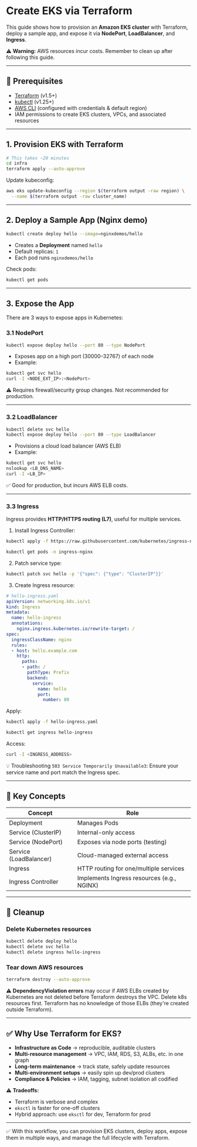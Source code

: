 # Create EKS via Terraform

This guide shows how to provision an **Amazon EKS cluster** with Terraform, deploy a sample app, and expose it via **NodePort**, **LoadBalancer**, and **Ingress**.

⚠️ **Warning:** AWS resources incur costs. Remember to clean up after following this guide.

---

## 🚀 Prerequisites

* [Terraform](https://developer.hashicorp.com/terraform/downloads) (v1.5+)
* [kubectl](https://kubernetes.io/docs/tasks/tools/) (v1.25+)
* [AWS CLI](https://docs.aws.amazon.com/cli/latest/userguide/getting-started-install.html) (configured with credentials & default region)
* IAM permissions to create EKS clusters, VPCs, and associated resources

---

## 1. Provision EKS with Terraform

```bash
# This takes ~20 minutes
cd infra
terraform apply --auto-approve
```

Update kubeconfig:

```bash
aws eks update-kubeconfig --region $(terraform output -raw region) \
  --name $(terraform output -raw cluster_name)
```

---

## 2. Deploy a Sample App (Nginx demo)

```bash
kubectl create deploy hello --image=nginxdemos/hello
```

* Creates a **Deployment** named `hello`
* Default replicas: `1`
* Each pod runs `nginxdemos/hello`

Check pods:

```bash
kubectl get pods
```

---

## 3. Expose the App

There are 3 ways to expose apps in Kubernetes:

### 3.1 NodePort

```bash
kubectl expose deploy hello --port 80 --type NodePort
```

* Exposes app on a high port (30000–32767) of each node
* Example:

```bash
kubectl get svc hello
curl -I <NODE_EXT_IP>:<NodePort>
```

⚠️ Requires firewall/security group changes. Not recommended for production.

---

### 3.2 LoadBalancer

```bash
kubectl delete svc hello
kubectl expose deploy hello --port 80 --type LoadBalancer
```

* Provisions a cloud load balancer (AWS ELB)
* Example:

```bash
kubectl get svc hello
nslookup <LB_DNS_NAME>
curl -I <LB_IP>
```

✅ Good for production, but incurs AWS ELB costs.

---

### 3.3 Ingress

Ingress provides **HTTP/HTTPS routing (L7)**, useful for multiple services.

1. Install Ingress Controller:

```bash
kubectl apply -f https://raw.githubusercontent.com/kubernetes/ingress-nginx/controller-v1.12.0/deploy/static/provider/cloud/deploy.yaml

kubectl get pods -n ingress-nginx
```

2. Patch service type:

```bash
kubectl patch svc hello -p '{"spec": {"type": "ClusterIP"}}'
```

3. Create Ingress resource:

```yaml
# hello-ingress.yaml
apiVersion: networking.k8s.io/v1
kind: Ingress
metadata:
  name: hello-ingress
  annotations:
    nginx.ingress.kubernetes.io/rewrite-target: /
spec:
  ingressClassName: nginx
  rules:
  - host: hello.example.com
    http:
      paths:
      - path: /
        pathType: Prefix
        backend:
          service:
            name: hello
            port:
              number: 80
```

Apply:

```bash
kubectl apply -f hello-ingress.yaml

kubectl get ingress hello-ingress
```

Access:

```bash
curl -I <INGRESS_ADDRESS>
```

💡 Troubleshooting `503 Service Temporarily Unavailable3`: Ensure your service name and port match the Ingress spec.

---

## 🔑 Key Concepts

| Concept                | Role                                       |
| ---------------------- | ------------------------------------------ |
| Deployment             | Manages Pods                               |
| Service (ClusterIP)    | Internal-only access                       |
| Service (NodePort)     | Exposes via node ports (testing)           |
| Service (LoadBalancer) | Cloud-managed external access              |
| Ingress                | HTTP routing for one/multiple services     |
| Ingress Controller     | Implements Ingress resources (e.g., NGINX) |

---

## 🧹 Cleanup

### Delete Kubernetes resources

```bash
kubectl delete deploy hello
kubectl delete svc hello
kubectl delete ingress hello-ingress
```

### Tear down AWS resources

```bash
terraform destroy --auto-approve
```

⚠️ **DependencyViolation errors** may occur if AWS ELBs created by Kubernetes are not deleted before Terraform destroys the VPC. Delete k8s resources first. Terraform has no knowledge of those ELBs (they're created outside Terraform).

---

## ✅  Why Use Terraform for EKS?

* **Infrastructure as Code** → reproducible, auditable clusters
* **Multi-resource management** → VPC, IAM, RDS, S3, ALBs, etc. in one graph
* **Long-term maintenance** → track state, safely update resources
* **Multi-environment setups** → easily spin up dev/prod clusters
* **Compliance & Policies** → IAM, tagging, subnet isolation all codified

⚠️ **Tradeoffs:**

* Terraform is verbose and complex
* `eksctl` is faster for one-off clusters
* Hybrid approach: use `eksctl` for dev, Terraform for prod

---

✅ With this workflow, you can provision EKS clusters, deploy apps, expose them in multiple ways, and manage the full lifecycle with Terraform.
